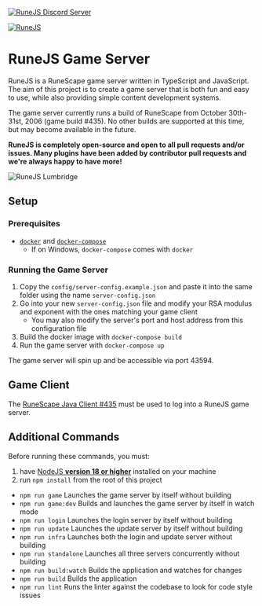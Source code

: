 [![RuneJS Discord Server](https://img.shields.io/discord/678751302297059336?label=RuneJS%20Discord&logo=discord)](https://discord.gg/5P74nSh)

[![RuneJS](https://i.imgur.com/QSXNzwC.png)](https://github.com/runejs/)

# RuneJS Game Server

RuneJS is a RuneScape game server written in TypeScript and JavaScript. The aim of this project is to create a game server that is both fun and easy to use, while also providing simple content development systems.

The game server currently runs a build of RuneScape from October 30th-31st, 2006 (game build #435). No other builds are supported at this time, but may become available in the future.

**RuneJS is completely open-source and open to all pull requests and/or issues. Many plugins have been added by contributor pull requests and we're always happy to have more!**

![RuneJS Lumbridge](https://i.imgur.com/KVCqKSb.png)

## Setup

### Prerequisites

- [`docker`](https://docs.docker.com/get-docker/) and [`docker-compose`](https://docs.docker.com/compose/install/)
  - If on Windows, `docker-compose` comes with `docker`

### Running the Game Server

1. Copy the `config/server-config.example.json` and paste it into the same folder using the name `server-config.json`
2. Go into your new `server-config.json` file and modify your RSA modulus and exponent with the ones matching your game client
    - You may also modify the server's port and host address from this configuration file
3. Build the docker image with `docker-compose build`
4. Run the game server with `docker-compose up`

The game server will spin up and be accessible via port 43594.

## Game Client

The [RuneScape Java Client #435](https://github.com/runejs/refactored-client-435) must be used to log into a RuneJS game server.

## Additional Commands

Before running these commands, you must:

1. have [NodeJS **version 18 or higher**](https://nodejs.org/en/) installed on your machine
2. run `npm install` from the root of this project

* `npm run game` Launches the game server by itself without building
* `npm run game:dev` Builds and launches the game server by itself in watch mode
* `npm run login` Launches the login server by itself without building
* `npm run update` Launches the update server by itself without building
* `npm run infra` Launches both the login and update server without building
* `npm run standalone` Launches all three servers concurrently without building
* `npm run build:watch` Builds the application and watches for changes
* `npm run build` Builds the application
* `npm run lint` Runs the linter against the codebase to look for code style issues

